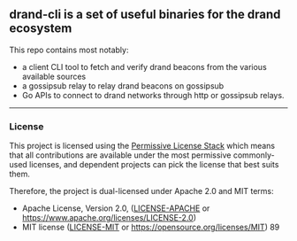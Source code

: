## drand-cli is a set of useful binaries for the drand ecosystem

This repo contains most notably:
 - a client CLI tool to fetch and verify drand beacons from the various available sources
 - a gossipsub relay to relay drand beacons on gossipsub
 - Go APIs to connect to drand networks through http or gossipsub relays. 



---

### License

This project is licensed using the [Permissive License Stack](https://protocol.ai/blog/announcing-the-permissive-license-stack/) which means that all contributions are available under the most permissive commonly-used licenses, and dependent projects can pick the license that best suits them.

Therefore, the project is dual-licensed under Apache 2.0 and MIT terms:

- Apache License, Version 2.0, ([LICENSE-APACHE](LICENSE-APACHE) or https://www.apache.org/licenses/LICENSE-2.0)
- MIT license ([LICENSE-MIT](LICENSE-MIT) or https://opensource.org/licenses/MIT)
89 
